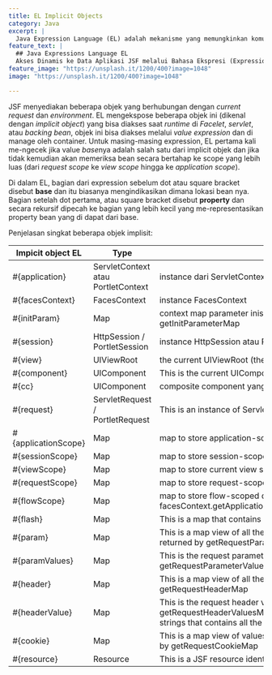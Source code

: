 ```yaml
---
title: EL Implicit Objects
category: Java
excerpt: |
  Java Expression Language (EL) adalah mekanisme yang memungkinkan komunikasi secara dinamis aplikasi berbasis JSP/JSF, kita menggunakan ekspresi ini di presentation layer untuk dihubungkan dengan application logic layer.
feature_text: |
  ## Java Expressions Language EL
  Akses Dinamis ke Data Aplikasi JSF melalui Bahasa Ekspresi (Expression Language)
feature_image: "https://unsplash.it/1200/400?image=1048"
image: "https://unsplash.it/1200/400?image=1048"

---
```


JSF menyediakan beberapa objek yang berhubungan dengan *current request* dan *environment*. EL mengekspose beberapa objek ini (dikenal dengan *implicit object*) yang bisa diakses saat *runtime* di *Facelet*, *servlet*, atau *backing bean*, objek ini bisa diakses melalui *value expression* dan di manage oleh container. Untuk masing-masing expression, EL pertama kali me-ngecek jika value *base*nya adalah salah satu dari implicit objek dan jika tidak kemudian akan memeriksa bean secara bertahap ke scope yang lebih luas (dari *request scope* ke *view scope* hingga ke *application scope*).

Di dalam EL, bagian dari expression sebelum dot atau square bracket disebut **base** dan itu biasanya mengindikasikan dimana lokasi bean nya. Bagian setelah dot pertama, atau square bracket disebut **property** dan secara rekursif dipecah ke bagian yang lebih kecil yang me-representasikan property bean yang di dapat dari base.

Penjelasan singkat beberapa objek implisit:

Impicit object EL | Type | Deskripsi
---|---|---
#{application} | ServletContext atau PortletContext | instance dari ServletContext atau PortletContext
#{facesContext} | FacesContext | instance FacesContext
#{initParam} | Map | context map parameter inisialisasi yang di kembalikan oleh getInitParameterMap
#{session} | HttpSession / PortletSession | instance HttpSession atau PortletSession
#{view} | UIViewRoot | the current UIViewRoot (the root of the UIComponent tree)
#{component} | UIComponent | This is the current UIComponent
#{cc} | UIComponent | composite component yang sedang di proses
#{request} | ServletRequest / PortletRequest | This	is an instance of ServletRequest or PortletRequest
#{applicationScope} | Map | map	to store application-scoped data returned by getApplicationMap
#{sessionScope} | Map | map	to store session-scoped data returned by getSessionMap
#{viewScope} | Map | map to store current view scoped data returned by getViewMap
#{requestScope} | Map | map	to store request-scoped data returned by getRequestMap
#{flowScope} | Map | map to store flow-scoped data returned by facesContext.getApplication().getFlowHandler().getCurrentFlowScope()
#{flash} | Map | This is a map that contains values present only on the “next” request.
#{param} | Map | This is a map view of all the query parameters for this request. It is returned by getRequestParameterMap
#{paramValues} | Map | This is the request parameter value map returned by getRequestParameterValuesMap
#{header} | Map | This is a map view of all the HTTP headers for this request returned by getRequestHeaderMap
#{headerValue} | Map | This is the request header values map returned by getRequestHeaderValuesMap Each value in the map is an array of strings that contains all the values for that key
#{cookie} | Map | This is a map view of values in the HTTP Set-Cookie header returned by getRequestCookieMap
#{resource} | Resource | This is a JSF resource identifier to a concrete resource URL

